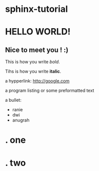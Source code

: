 sphinx-tutorial
===============

HELLO WORLD!
============

Nice to meet you ! :)
---------------------

This is how you write *bold*.

Tihs is how you write **italic**.

a hypperlink: http://google.com

a program listing or some preformatted text

a bullet:

* ranie
* dwi
* anugrah

# . one
# . two

